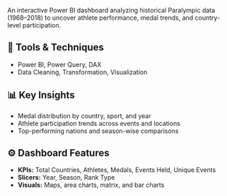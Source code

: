 An interactive Power BI dashboard analyzing historical Paralympic data (1968–2018) to uncover athlete performance, medal trends, and country-level participation.

## 🔧 Tools & Techniques
- Power BI, Power Query, DAX
- Data Cleaning, Transformation, Visualization

## 📊 Key Insights
- Medal distribution by country, sport, and year
- Athlete participation trends across events and locations
- Top-performing nations and season-wise comparisons

## ⚙️ Dashboard Features
- **KPIs:** Total Countries, Athletes, Medals, Events Held, Unique Events
- **Slicers:** Year, Season, Rank Type
- **Visuals:** Maps, area charts, matrix, and bar charts
